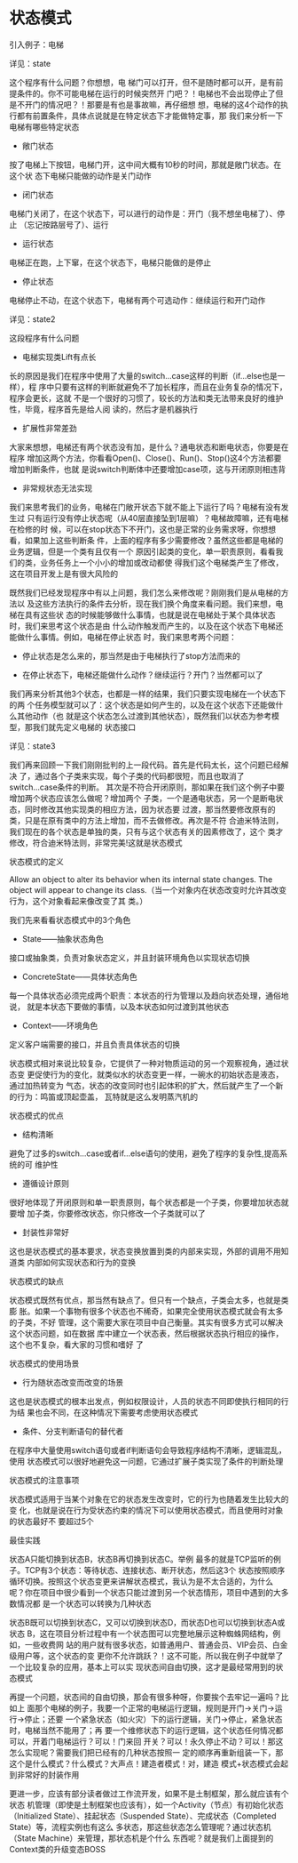 状态模式
========

引入例子：电梯

详见：state

这个程序有什么问题？你想想，电
梯门可以打开，但不是随时都可以开，是有前提条件的。你不可能电梯在运行的时候突然开
门吧？！电梯也不会出现停止了但是不开门的情况吧？！那要是有也是事故嘛，再仔细想
想，电梯的这4个动作的执行都有前置条件，具体点说就是在特定状态下才能做特定事，那
我们来分析一下电梯有哪些特定状态

- 敞门状态

按了电梯上下按钮，电梯门开，这中间大概有10秒的时间，那就是敞门状态。在这个状
态下电梯只能做的动作是关门动作

- 闭门状态

电梯门关闭了，在这个状态下，可以进行的动作是：开门（我不想坐电梯了）、停止
（忘记按路层号了）、运行

- 运行状态

电梯正在跑，上下窜，在这个状态下，电梯只能做的是停止

- 停止状态

电梯停止不动，在这个状态下，电梯有两个可选动作：继续运行和开门动作

详见：state2

这段程序有什么问题

- 电梯实现类Lift有点长

长的原因是我们在程序中使用了大量的switch...case这样的判断（if...else也是一样），程
序中只要有这样的判断就避免不了加长程序，而且在业务复杂的情况下，程序会更长，这就
不是一个很好的习惯了，较长的方法和类无法带来良好的维护性，毕竟，程序首先是给人阅
读的，然后才是机器执行

- 扩展性非常差劲

大家来想想，电梯还有两个状态没有加，是什么？通电状态和断电状态，你要是在程序
增加这两个方法，你看看Open()、Close()、Run()、Stop()这4个方法都要增加判断条件，也就
是说switch判断体中还要增加case项，这与开闭原则相违背

- 非常规状态无法实现

我们来思考我们的业务，电梯在门敞开状态下就不能上下运行了吗？电梯有没有发生过
只有运行没有停止状态呢（从40层直接坠到1层嘛）？电梯故障嘛，还有电梯在检修的时
候，可以在stop状态下不开门，这也是正常的业务需求呀，你想想看，如果加上这些判断条
件，上面的程序有多少需要修改？虽然这些都是电梯的业务逻辑，但是一个类有且仅有一个
原因引起类的变化，单一职责原则，看看我们的类，业务任务上一个小小的增加或改动都使
得我们这个电梯类产生了修改，这在项目开发上是有很大风险的

既然我们已经发现程序中有以上问题，我们怎么来修改呢？刚刚我们是从电梯的方法以
及这些方法执行的条件去分析，现在我们换个角度来看问题。我们来想，电梯在具有这些状
态的时候能够做什么事情，也就是说在电梯处于某个具体状态时，我们来思考这个状态是由
什么动作触发而产生的，以及在这个状态下电梯还能做什么事情。例如，电梯在停止状态
时，我们来思考两个问题：

- 停止状态是怎么来的，那当然是由于电梯执行了stop方法而来的

- 在停止状态下，电梯还能做什么动作？继续运行？开门？当然都可以了

我们再来分析其他3个状态，也都是一样的结果，我们只要实现电梯在一个状态下的两
个任务模型就可以了：这个状态是如何产生的，以及在这个状态下还能做什么其他动作（也
就是这个状态怎么过渡到其他状态），既然我们以状态为参考模型，那我们就先定义电梯的
状态接口

详见：state3

我们再来回顾一下我们刚刚批判的上一段代码。首先是代码太长，这个问题已经解决
了，通过各个子类来实现，每个子类的代码都很短，而且也取消了switch...case条件的判断。
其次是不符合开闭原则，那如果在我们这个例子中要增加两个状态应该怎么做呢？增加两个
子类，一个是通电状态，另一个是断电状态，同时修改其他实现类的相应方法，因为状态要
过渡，那当然要修改原有的类，只是在原有类中的方法上增加，而不去做修改。再次是不符
合迪米特法则，我们现在的各个状态是单独的类，只有与这个状态有关的因素修改了，这个
类才修改，符合迪米特法则，非常完美!这就是状态模式

状态模式的定义

Allow an object to alter its behavior when its internal state changes. The object will appear to
change its class.（当一个对象内在状态改变时允许其改变行为，这个对象看起来像改变了其
类。）

我们先来看看状态模式中的3个角色

- State——抽象状态角色

接口或抽象类，负责对象状态定义，并且封装环境角色以实现状态切换

- ConcreteState——具体状态角色

每一个具体状态必须完成两个职责：本状态的行为管理以及趋向状态处理，通俗地说，
就是本状态下要做的事情，以及本状态如何过渡到其他状态

- Context——环境角色

定义客户端需要的接口，并且负责具体状态的切换

状态模式相对来说比较复杂，它提供了一种对物质运动的另一个观察视角，通过状态变
更促使行为的变化，就类似水的状态变更一样，一碗水的初始状态是液态，通过加热转变为
气态，状态的改变同时也引起体积的扩大，然后就产生了一个新的行为：鸣笛或顶起壶盖，
瓦特就是这么发明蒸汽机的

状态模式的优点

- 结构清晰

避免了过多的switch...case或者if...else语句的使用，避免了程序的复杂性,提高系统的可
维护性

- 遵循设计原则

很好地体现了开闭原则和单一职责原则，每个状态都是一个子类，你要增加状态就要增
加子类，你要修改状态，你只修改一个子类就可以了

- 封装性非常好

这也是状态模式的基本要求，状态变换放置到类的内部来实现，外部的调用不用知道类
内部如何实现状态和行为的变换

状态模式的缺点

状态模式既然有优点，那当然有缺点了。但只有一个缺点，子类会太多，也就是类膨
胀。如果一个事物有很多个状态也不稀奇，如果完全使用状态模式就会有太多的子类，不好
管理，这个需要大家在项目中自己衡量。其实有很多方式可以解决这个状态问题，如在数据
库中建立一个状态表，然后根据状态执行相应的操作，这个也不复杂，看大家的习惯和嗜好
了

状态模式的使用场景

- 行为随状态改变而改变的场景

这也是状态模式的根本出发点，例如权限设计，人员的状态不同即使执行相同的行为结
果也会不同，在这种情况下需要考虑使用状态模式

- 条件、分支判断语句的替代者

在程序中大量使用switch语句或者if判断语句会导致程序结构不清晰，逻辑混乱，使用
状态模式可以很好地避免这一问题，它通过扩展子类实现了条件的判断处理

状态模式的注意事项

状态模式适用于当某个对象在它的状态发生改变时，它的行为也随着发生比较大的变
化，也就是说在行为受状态约束的情况下可以使用状态模式，而且使用时对象的状态最好不
要超过5个

最佳实践

状态A只能切换到状态B，状态B再切换到状态C。举例
最多的就是TCP监听的例子。TCP有3个状态：等待状态、连接状态、断开状态，然后这3个
状态按照顺序循环切换。按照这个状态变更来讲解状态模式，我认为是不太合适的，为什么
呢？你在项目中很少看到一个状态只能过渡到另一个状态情形，项目中遇到的大多数情况都
是一个状态可以转换为几种状态

状态B既可以切换到状态C，又可以切换到状态D，而状态D也可以切换到状态A或状态
B，这在项目分析过程中有一个状态图可以完整地展示这种蜘蛛网结构，例如，一些收费网
站的用户就有很多状态，如普通用户、普通会员、VIP会员、白金级用户等，这个状态的变
更你不允许跳跃？！这不可能，所以我在例子中就举了一个比较复杂的应用，基本上可以实
现状态间自由切换，这才是最经常用到的状态模式

再提一个问题，状态间的自由切换，那会有很多种呀，你要挨个去牢记一遍吗？比如上
面那个电梯的例子，我要一个正常的电梯运行逻辑，规则是开门->关门->运行->停止；还要
一个紧急状态（如火灾）下的运行逻辑，关门->停止，紧急状态时，电梯当然不能用了；再
要一个维修状态下的运行逻辑，这个状态任何情况都可以，开着门电梯运行？可以！门来回
开关？可以！永久停止不动？可以！那这怎么实现呢？需要我们把已经有的几种状态按照一
定的顺序再重新组装一下，那这个是什么模式？什么模式？大声点！建造者模式！对，建造
模式+状态模式会起到非常好的封装作用

更进一步，应该有部分读者做过工作流开发，如果不是土制框架，那么就应该有个状态
机管理（即使是土制框架也应该有），如一个Activity（节点）有初始化状态（Initialized
State）、挂起状态（Suspended State）、完成状态（Completed State）等，流程实例也有这么
多状态，那这些状态怎么管理呢？通过状态机（State Machine）来管理，那状态机是个什么
东西呢？就是我们上面提到的Context类的升级变态BOSS

